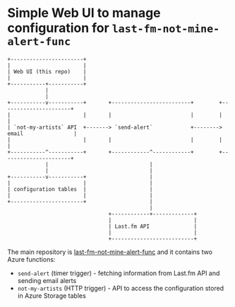# Simple Web UI to manage configuration for `last-fm-not-mine-alert-func`

    +-----------------------+
    |                       |
    | Web UI (this repo)    |
    |                       |                                            
    +-----------+-----------+                                            
                |                                                        
                |                                                        
    +-----------v-----------+       +-------------------------+        +----------------------+
    |                       |       |                         |        |                      |
    | `not-my-artists` API  +-------> `send-alert`            +--------> email                |
    |                       |       |                         |        |                      |
    +-----------^-----------+       +------------^------------+        +----------------------+
                |                                |
                |                                |
    +-----------v-----------+                    |
    |                       |                    |
    | configuration tables  |                    |
    |                       |                    |
    +-----------------------+                    |
                                                 |
                                    +------------+-------------+
                                    |                          |
                                    | Last.fm API              |
                                    |                          |
                                    +--------------------------+

The main repository is [last-fm-not-mine-alert-func](https://github.com/chopeen/last-fm-not-mine-alert-func)
and it contains two Azure functions:

 - `send-alert` (timer trigger) - fetching information from Last.fm API and sending email alerts
 - `not-my-artists` (HTTP trigger) - API to access the configuration stored in Azure Storage tables
